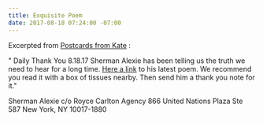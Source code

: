 ```yaml
---
title: Exquisite Poem
date: 2017-08-18 07:24:00 -07:00
---
```


Excerpted from [Postcards from Kate](https://www.postcardsfromkate.org/) :
 
"  Daily Thank You 8.18.17 
Sherman Alexie has been telling us the truth we need to hear for a long time. [Here a link](https://earlybirdbooks.com/hymn-a-new-poem-by-sherman-alexie) to his latest poem. We recommend you read it with a box of tissues nearby. Then send him a thank you note for it."

Sherman Alexie
c/o Royce Carlton Agency
866 United Nations Plaza
Ste 587
New York, NY 10017-1880

> 